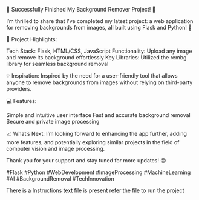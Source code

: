 
🚀 Successfully Finished My Background Remover Project! 🎉

I’m thrilled to share that I’ve completed my latest project: a web application for removing backgrounds from images, all built using Flask and Python! 🌟

🔧 Project Highlights:

Tech Stack: Flask, HTML/CSS, JavaScript
Functionality: Upload any image and remove its background effortlessly
Key Libraries: Utilized the rembg library for seamless background removal

💡 Inspiration:
Inspired by the need for a user-friendly tool that allows anyone to remove backgrounds from images without relying on third-party providers.

💻 Features:

Simple and intuitive user interface
Fast and accurate background removal
Secure and private image processing

📈 What’s Next:
I’m looking forward to enhancing the app further, adding more features, and potentially exploring similar projects in the field of computer vision and image processing.


Thank you for your support and stay tuned for more updates! 😊

#Flask #Python #WebDevelopment #ImageProcessing #MachineLearning #AI #BackgroundRemoval #TechInnovation

There is a Instructions text file is present refer the file to run the project
